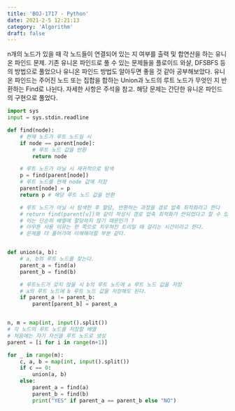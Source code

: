 ```yaml
---
title: 'BOJ-1717 - Python'
date: 2021-2-5 12:21:13
category: 'Algorithm'
draft: false
---
```

n개의 노드가 있을 때 각 노드들이 연결되어 있는 지 여부를 출력 및 합연산을 하는 유니온 파인드 문제. 기존 유니온 파인드로 풀 수 있는 문제들을 플로이드 와샬, DFSBFS 등의 방법으로 풀었으나 유니온 파인드 방법도 알아두면 좋을 것 같아 공부해보았다. 유니온 파인드는 주어진 노드 또는 집합을 합하는 Union과 노드의 루트 노드가 무엇인 지 반환하는 Find로 나뉜다. 자세한 사항은 주석을 참고. 해당 문제는 간단한 유니온 파인드의 구현으로 풀었다.
```python
import sys
input = sys.stdin.readline

def find(node):
    # 현재 노드가 루트 노드일 시
    if node == parent[node]:
        # 루트 노드 값을 반환
        return node

    # 루트 노드가 아닐 시 재귀적으로 탐색
    p = find(parent[node])
    # 루트 노드를 현재 node 값에 저장
    parent[node] = p
    return p # 해당 루트 노드 값을 반환

    # 루트 노드가 아닐 시 탐색한 후 할당, 반환하는 과정을 경로 압축 최적화라고 한다
    # return find(parent[u])와 같이 작성시 경로 압축 최적화가 안되었다고 할 수 있는데
    # 이는 단순히 배열에 할당하지 않기 때문인가 ?
    # 아무튼 사용 이유는 한 쪽으로 치우쳐진 트리일 때 걸리는 시간이라고 한다.
    # 문제를 더 풀어가며 이해해야할 부분 같다.


def union(a, b):
    # a, b의 루트 노드를 찾는다.
    parent_a = find(a)
    parent_b = find(b)

    # 루트노드가 갖지 않을 시 b의 루트 노드에 a 루트 노드 값을 저장
    # a의 루트 노드에 b 루트 노드 값을 저장해도 된다.
    if parent_a != parent_b:
        parent[parent_b] = parent_a


n, m = map(int, input().split())
# 각 노드의 루트 노드를 저장할 배열
# 처음에는 자기 자신을 루트 노드로 생성
parent = [i for i in range(n+1)]

for _ in range(m):
    c, a, b = map(int, input().split())
    if c == 0:
        union(a, b)
    else:
        parent_a = find(a)
        parent_b = find(b)
        print("YES" if parent_a == parent_b else "NO")

```